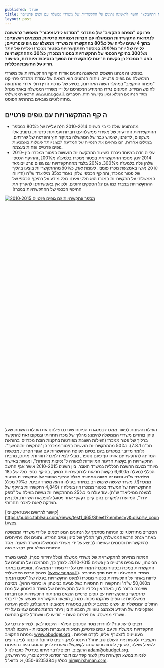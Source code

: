 ```yaml
---
published: true
title: "פרויקט \"מפתח התקציב\" חושף לראשונה נתונים על התקשרויות של משרדי ממשלה עם גופים פרטיים"
layout: post
---
```




**פרויקט "מפתח התקציב" של מתנדבי "הסדנא לידע ציבורי" מאפשר לראשונה לנתח את התקשרויות הממשלה עם חברות ועמותות פרטיות. ממצאים ראשוניים: בתוך 4 שנים עלייה של כ80% בהתקשרויות משרדי ממשלה עם גופים פרטיים; עלייה של יותר מ200% במספר ההתקשרויות בפטור ממכרז ועלייה של יותר מ300% בהיקף הכספי של התקשרויות בפטור ממכרז; כ30% מההתקשרויות בפטור ממכרז הן בקשות חריגות להתקשרויות המשך בנסיבות מיוחדות, באישור חריג של החשבת הכללית.**

בפוסט זה אנחנו חושפים לראשונה נתונים אודות היקף ההתקשרויות של משרדי הממשלה עם גופים פרטיים. ניתוח הנתונים הוא תוצאה של עבודת מתנדבי פרוייקט "מפתח התקציב" במהלך השנה האחרונה, בסיוע של עורכת הדין רחלי אדרי מהתנועה לחופש המידע. הנתונים נגזרו מהמידע המפורסם על ידי משרדי הממשלה באתר מנהל הרכש הממשלתי www.mr.gov.il. מסד הנתונים המלא זמין בקישור הזה. הסברים מתודולוגיים מובאים בתחתית הפוסט.
   

## היקף ההתקשרויות עם גופים פרטיים
- מהנתונים עולה כי בין השנים 2010-2014 חלה עלייה של כ80% במספר ההתקשרויות החדשות של משרדי ממשלה עם חברות ועמותות פרטיות. 
נתונים אלו משקפים, לדעתנו, שימוש גובר של הממשלה במיקור חוץ והפרטה של שירותים. במילים אחרות, הם מראים את הנטייה של המדינה לבצע יותר פעולות באמצעות גופים פרטיים ופחות בעצמה.
- עלייה חדה במיוחד ניכרת בשיעור ההתקשרויות הנעשות בפטור ממכרז: בין 2010-2014 זינק מספר ההתקשרויות בפטור ממכרז בלמעלה מ200%, וההיקף הכספי שלהן עלה בלמעלה מ300%. 
כ20% בלבד מההתקשרויות עם גופים פרטיים מאז 2010 נעשו באמצעות מכרז פומבי. לעומת זאת,  כ80% מההתקשרויות בוצעו בהליך של פטור ממכרז, וההיקף הכספי שלהן נאמד בכ35 מיליארד ש"ח (הדיווח הממשלתי על התקשרויות במכרז הוא חלקי ואיננו כולל מידע על ההיקף הכספי של ההתקשרויות במכרז כמו גם על הספקים הזוכים, ולכן אין באפשרותנו להעריך את ההיקף הכספי של ההתקשרויות במכרז).  

<script type='text/javascript' src='https://public.tableau.com/javascripts/api/viz_v1.js'></script><div class='tableauPlaceholder' style='width: 700px; height: 742px;'><noscript><a href='#'><img alt='מספר התקשרויות עם גופים פרטיים 2010-2015 ' src='https:&#47;&#47;public.tableau.com&#47;static&#47;images&#47;te&#47;test1_465&#47;Sheet3&#47;1_rss.png' style='border: none' /></a></noscript><object class='tableauViz' width='700' height='742' style='display:none;'><param name='host_url' value='https%3A%2F%2Fpublic.tableau.com%2F' /> <param name='site_root' value='' /><param name='name' value='test1_465&#47;Sheet3' /><param name='tabs' value='no' /><param name='toolbar' value='yes' /><param name='static_image' value='https:&#47;&#47;public.tableau.com&#47;static&#47;images&#47;te&#47;test1_465&#47;Sheet3&#47;1.png' /> <param name='animate_transition' value='yes' /><param name='display_static_image' value='yes' /><param name='display_spinner' value='yes' /><param name='display_overlay' value='yes' /><param name='display_count' value='yes' /><param name='showVizHome' value='no' /><param name='showTabs' value='y' /><param name='bootstrapWhenNotified' value='true' /></object></div>

העילות השונות לפטור ממכרז
במסגרת הניתוח שערכנו פילחנו את העילות השונות שעל פיהן בוחרים משרדי הממשלה להימנע מהליך של מכרז תחרותי ובמקום זאת להתקשר בהליך של פטור ממכרז (העילות השונות מפורטות בתקנות חובת מכרזים ובהוראת תכ”ם 7.8.1). 
כ50% מההתקשרויות הנעשות בפטור ממכרז הן "התקשרויות המשך". כלומר מדובר במקרים בהם בסיום תקופת ההתקשרות עם הגוף הפרטי, מבקשת המדינה להתקשר עם אותו גוף פעם נוספת, מבלי לצאת למכרז תחרותי. מתוכן, מרבית התקשרויות הן בקשות חריגות המיועדות לכאורה ל"נסיבות מיוחדות", ונעשות באישור מיוחד מטעם החשבת הכללית במשרד האוצר. בין השנים 2010-2015 אישר אגף החשב הכללי למעלה מ6,600 בקשות חריגות להתקשרויות המשך, בהיקף כספי כולל של כ18 מיליארד ש"ח. סכום זה מהווה כמחצית מכלל ההיקף הכספי של התקשרויות בפטור ממכרז(!). משרד שעשה שימוש רב במיוחד בעילה זו הוא משרד הבינוי. כ70% מכלל ההתקשרויות של המשרד בפטור ממכרז היו בעילה זו (4,849 התקשרויות בהיקף של למעלה ממיליארד ש"ח). 
עוד עולה כי כ25% מההתקשרויות נעשות בעילה של "ספק יחיד", המיועדת למקרים בהם קיים רק גוף אחד מסוגל לספק את השירות, ולכן אין הצדקה לצאת למכרז תחרותי.  

[קישור לתרשים אינטראקטיבי]
https://public.tableau.com/views/test1_465/Sheet1?:embed=y&:display_count=yes


הסברים מתודולוגיים:
הניתוח מסתמך על הנתונים המפורסמים על ידי משרדי הממשלה באתר מנהל הרכש הממשלתי, תוך תהליך של סינון וטיוב המידע. נתונים אלו מתייחסים להתקשרויות וסכומים שאושרו לביצוע על ידי משרדי הממשלה ומשרד האוצר. מסד הנתונים המלא זמין בקישור הזה. 

הניתוח מתייחס להתקשרויות של משרדי ממשלה (כולל יחידות סמך), למעט משרד הביטחון, עם גופים פרטיים בין השנים 2010-2015. לצורך כך, הסתמכנו על הנתונים על התקשרויות במכרז ובפטור ממכרז המדווחים על ידי משרדי הממשלה, ומופיעים באתר מינהל הרכש הממשלתי (www.mr.gov.il). משרדי הממשלה ויחידות סמך מחויבים לדווח באתר על התקשרויות בפטור ממכרז (למעט התקשרויות בעילה של "סכום הנמוך מ50,000 ש"ח" והתקשרויות החסויות בשל פגיעה בביטחון או ביחסי החוץ). מסיבה שאיננה ברורה לנו, באתר אין כל דיווח על התקשרויות של משרד הביטחון. על מנת להתמקד בהתקשרויות עם גופים פרטיים הוצאנו מהניתוח התקשרויות עם חברות ממשלתיות או גופים שהוקמו מכוח. כמו כן, הוצאנו התקשרויות שנעשו על ידי בתי החולים הממשלתיים. 
עשינו כמיטב יכולתנו, במסגרת משאבינו המוגבלים, לספק הערכה אפקטיבית של המידע ולצמצם טעויות, הנובעות בין היתר מהזנת נתונים שגויים על ידי משרדי ממשלה. אם זיהיתם טעות - הודיעו לנו ונשתדל לתקן בהתאם. 


רוצים לדעת עוד?
להורדת מסד הנתונים המלא - היכנסו לכאן. 
למידע עדכני על התקשרויות ממשלתיות עם גופים פרטיים, תמיכות והעברות תקציביות - היכנסו לאתר מפתח התקציב: www.obudget.org . 
מעוניינים להצטרף אלינו, לקדם שקיפות תקציבית ולעשות את העולם טוב יותר? היכנסו לכאן. 
רוצים לתרום? היכנסו לכאן. 
רוצים לשאול שאלה, לשתף, להתווכח או סתם לקשקש? הצטרפו לדיון התוסס בפורום מפתח התקציב. 
רוצים לדבר איתנו בפרטי? כתבו לנו ל adam@obudget.org.  
לפניות בנושא תקשורת ניתן ליצור קשר עם דובר הסדנא לידע ציבורי, ניר הירשמן, בטלפון 050-6205384, או בדוא"ל nir@nirshman.com.
